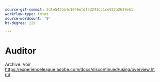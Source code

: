 ```yaml
---
source-git-commit: 3dfe542bb4c1046efdf33243dc1ce922a2629e61
workflow-type: tm+mt
source-wordcount: '9'
ht-degree: 22%

---
```

# Auditor

Archivé. Voir https://experienceleague.adobe.com/docs/discontinued/using/overview.html